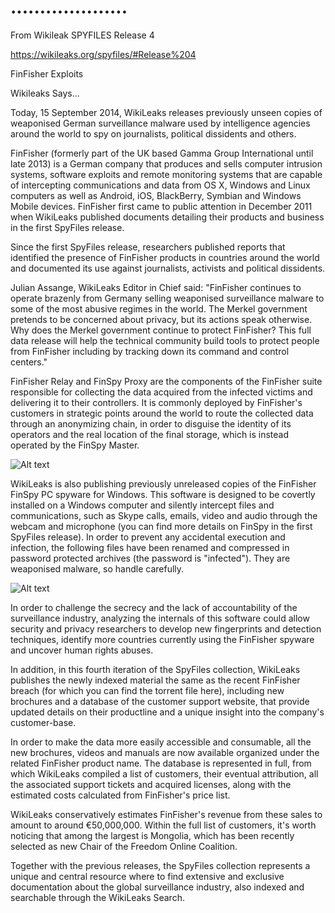 # ....................

From Wikileak SPYFILES Release 4

https://wikileaks.org/spyfiles/#Release%204

FinFisher Exploits



Wikileaks Says...


Today, 15 September 2014, WikiLeaks releases previously unseen copies of weaponised German surveillance malware used by intelligence agencies around the world to spy on journalists, political dissidents and others.

FinFisher (formerly part of the UK based Gamma Group International until late 2013) is a German company that produces and sells computer intrusion systems, software exploits and remote monitoring systems that are capable of intercepting communications and data from OS X, Windows and Linux computers as well as Android, iOS, BlackBerry, Symbian and Windows Mobile devices. FinFisher first came to public attention in December 2011 when WikiLeaks published documents detailing their products and business in the first SpyFiles release.

Since the first SpyFiles release, researchers published reports that identified the presence of FinFisher products in countries around the world and documented its use against journalists, activists and political dissidents.

Julian Assange, WikiLeaks Editor in Chief said: "FinFisher continues to operate brazenly from Germany selling weaponised surveillance malware to some of the most abusive regimes in the world. The Merkel government pretends to be concerned about privacy, but its actions speak otherwise. Why does the Merkel government continue to protect FinFisher? This full data release will help the technical community build tools to protect people from FinFisher including by tracking down its command and control centers."

FinFisher Relay and FinSpy Proxy are the components of the FinFisher suite responsible for collecting the data acquired from the infected victims and delivering it to their controllers. It is commonly deployed by FinFisher's customers in strategic points around the world to route the collected data through an anonymizing chain, in order to disguise the identity of its operators and the real location of the final storage, which is instead operated by the FinSpy Master.

![Alt text](https://i.imgur.com/EOGxfer.jpg "FinFisher")

WikiLeaks is also publishing previously unreleased copies of the FinFisher FinSpy PC spyware for Windows. This software is designed to be covertly installed on a Windows computer and silently intercept files and communications, such as Skype calls, emails, video and audio through the webcam and microphone (you can find more details on FinSpy in the first SpyFiles release). In order to prevent any accidental execution and infection, the following files have been renamed and compressed in password protected archives (the password is "infected"). They are weaponised malware, so handle carefully.

![Alt text](https://i.imgur.com/V9Ad0vG.jpg "FinFisher")

In order to challenge the secrecy and the lack of accountability of the surveillance industry, analyzing the internals of this software could allow security and privacy researchers to develop new fingerprints and detection techniques, identify more countries currently using the FinFisher spyware and uncover human rights abuses.

In addition, in this fourth iteration of the SpyFiles collection, WikiLeaks publishes the newly indexed material the same as the recent FinFisher breach (for which you can find the torrent file here), including new brochures and a database of the customer support website, that provide updated details on their productline and a unique insight into the company's customer-base.

In order to make the data more easily accessible and consumable, all the new brochures, videos and manuals are now available organized under the related FinFisher product name. The database is represented in full, from which WikiLeaks compiled a list of customers, their eventual attribution, all the associated support tickets and acquired licenses, along with the estimated costs calculated from FinFisher's price list.

WikiLeaks conservatively estimates FinFisher's revenue from these sales to amount to around €50,000,000. Within the full list of customers, it's worth noticing that among the largest is Mongolia, which has been recently selected as new Chair of the Freedom Online Coalition.

Together with the previous releases, the SpyFiles collection represents a unique and central resource where to find extensive and exclusive documentation about the global surveillance industry, also indexed and searchable through the WikiLeaks Search.
